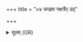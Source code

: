 +++
title = "०४ चन्द्रमा नक्षत्रैर् उद्"

+++
<details><summary>मूलम् (GR)</summary>

चन्द्रमा नक्षत्रैर् उद् (…) ॥ +++(see 1abcd)+++
</details>